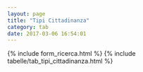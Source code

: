 ```yaml
---
layout: page
title: "Tipi Cittadinanza"
category: tab
date: 2017-03-06 16:54:01
---
```


{% include form_ricerca.html %}
{% include tabelle/tab_tipi_cittadinanza.html %}

